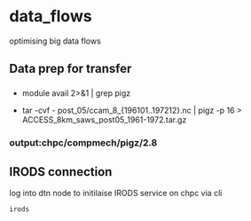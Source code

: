# data_flows
optimising big data flows
## Data prep for transfer
###
- module avail 2>&1 | grep pigz

  
- tar -cvf - post_05/ccam_8_{196101..197212}.nc | pigz -p 16 > ACCESS_8km_saws_post05_1961-1972.tar.gz

### output:chpc/compmech/pigz/2.8

## IRODS connection
log into dtn node to initilaise IRODS service on chpc via cli
```bash
irods
```
